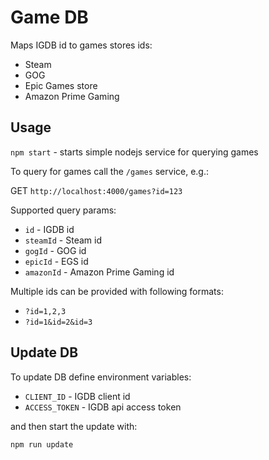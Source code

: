 # Game DB

Maps IGDB id to games stores ids:
- Steam
- GOG
- Epic Games store
- Amazon Prime Gaming

## Usage

`npm start` - starts simple nodejs service for querying games

To query for games call the `/games` service, e.g.:

GET `http://localhost:4000/games?id=123`

Supported query params:
- `id` - IGDB id
- `steamId` - Steam id
- `gogId` - GOG id
- `epicId` - EGS id
- `amazonId` - Amazon Prime Gaming id

Multiple ids can be provided with following formats:
- `?id=1,2,3`
- `?id=1&id=2&id=3`

## Update DB

To update DB define environment variables:
- `CLIENT_ID` - IGDB client id
- `ACCESS_TOKEN` - IGDB api access token

and then start the update with:

`npm run update`


